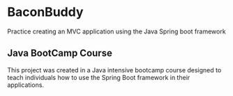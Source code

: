 # BaconBuddy
Practice creating an MVC application using the Java Spring boot framework

## Java BootCamp Course
This project was created in a Java intensive bootcamp course designed to teach individuals how to use the Spring Boot framework in their applications.
